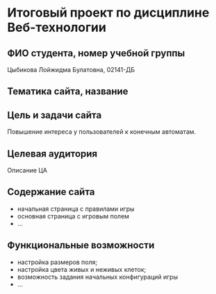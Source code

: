 # Итоговый проект по дисциплине Веб-технологии

## ФИО студента, номер учебной группы

Цыбикова Лойжидма Булатовна, 02141-ДБ

## Тематика сайта, название



## Цель и задачи сайта

Повышение интереса у пользователей к конечным автоматам.

## Целевая аудитория

Описание ЦА

## Содержание сайта

* начальная страница с правилами игры
* основная страница с игровым полем
* ...

## Функциональные возможности

* настройка размеров поля;
* настройка цвета живых и неживых клеток;
* возможность задания начальных конфигураций игры
* ...
